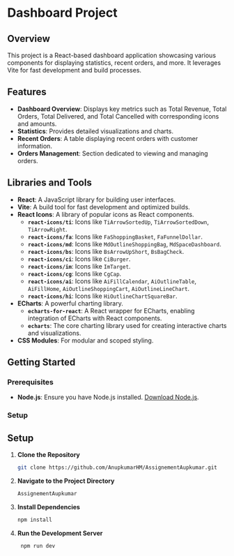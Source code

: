 # Dashboard Project

## Overview

This project is a React-based dashboard application showcasing various components for displaying statistics, recent orders, and more. It leverages Vite for fast development and build processes.

## Features

- **Dashboard Overview**: Displays key metrics such as Total Revenue, Total Orders, Total Delivered, and Total Cancelled with corresponding icons and amounts.
- **Statistics**: Provides detailed visualizations and charts.
- **Recent Orders**: A table displaying recent orders with customer information.
- **Orders Management**: Section dedicated to viewing and managing orders.

## Libraries and Tools

- **React**: A JavaScript library for building user interfaces.
- **Vite**: A build tool for fast development and optimized builds.
- **React Icons**: A library of popular icons as React components.
  - **`react-icons/ti`**: Icons like `TiArrowSortedUp`, `TiArrowSortedDown`, `TiArrowRight`.
  - **`react-icons/fa`**: Icons like `FaShoppingBasket`, `FaFunnelDollar`.
  - **`react-icons/md`**: Icons like `MdOutlineShoppingBag`, `MdSpaceDashboard`.
  - **`react-icons/bs`**: Icons like `BsArrowUpShort`, `BsBagCheck`.
  - **`react-icons/ci`**: Icons like `CiBurger`.
  - **`react-icons/im`**: Icons like `ImTarget`.
  - **`react-icons/cg`**: Icons like `CgCap`.
  - **`react-icons/ai`**: Icons like `AiFillCalendar`, `AiOutlineTable`, `AiFillHome`, `AiOutlineShoppingCart`, `AiOutlineLineChart`.
  - **`react-icons/hi`**: Icons like `HiOutlineChartSquareBar`.
- **ECharts**: A powerful charting library.
  - **`echarts-for-react`**: A React wrapper for ECharts, enabling integration of ECharts with React components.
  - **`echarts`**: The core charting library used for creating interactive charts and visualizations.
- **CSS Modules**: For modular and scoped styling.

## Getting Started

### Prerequisites

- **Node.js**: Ensure you have Node.js installed. [Download Node.js](https://nodejs.org/).

### Setup

## Setup

1. **Clone the Repository**

   ```bash
   git clone https://github.com/AnupkumarHM/AssignementAupkumar.git

2. **Navigate to the Project Directory**

   ```bash
   AssignementAupkumar
1. **Install Dependencies**

   ```bash
   npm install
1. **Run the Development Server**

   ```bash
    npm run dev


